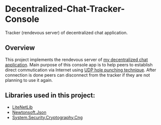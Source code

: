 # Decentralized-Chat-Tracker-Console
Tracker (rendevous server) of decentralized chat application. 
## Overview
This project implements the rendevous server of [my decentralized chat application](https://github.com/Backgammonian/Decentralized-Chat-Peer). Main purpose of this console app is to help peers to establish direct commutication via Internet using [UDP hole punching technique](https://bford.info/pub/net/p2pnat). After connection is done peers can disconnect from the tracker if they are not planning to use it again.
## Libraries used in this project:
* [LiteNetLib](https://github.com/RevenantX/LiteNetLib)
* [Newtonsoft.Json](https://www.newtonsoft.com/json)
* [System.Security.Cryptography.Cng](https://www.nuget.org/packages/System.Security.Cryptography.Cng/)
